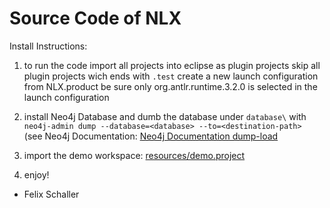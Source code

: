 # Source Code of NLX

Install Instructions: 

1. to run the code import all projects into eclipse as plugin projects
skip all plugin projects wich ends with `.test`
create a new launch configuration from NLX.product
be sure only org.antlr.runtime.3.2.0 is selected in the launch configuration

2. install Neo4j Database and dumb the database under `database\` with\
`neo4j-admin dump --database=<database> --to=<destination-path>`\
(see Neo4j Documentation: [Neo4j Documentation dump-load](https://neo4j.com/docs/operations-manual/3.5/tools/dump-load/)
  
3. import the demo workspace: [resources/demo.project](https://github.com/validas/NLX/tree/master/resources/demo.project)

4. enjoy!

- Felix Schaller
